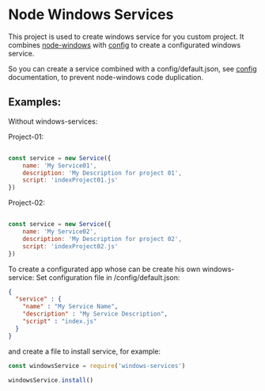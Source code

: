 # Node Windows Services

This project is used to create windows service for you custom project.
It combines [node-windows](https://github.com/coreybutler/node-windows) with [config](https://github.com/lorenwest/node-config) to create a configurated windows service.

So you can create a service combined with a config/default.json, see [config](https://github.com/lorenwest/node-config/wiki) documentation, to prevent node-windows code duplication.

## Examples:
Without windows-services:

Project-01:
```javascript

const service = new Service({
    name: 'My Service01',
    description: 'My Description for project 01',
    script: 'indexProject01.js'
})
```
Project-02:
```javascript

const service = new Service({
    name: 'My Service02',
    description: 'My Description for project 02',
    script: 'indexProject02.js'
})
```
To create a configurated app whose can be create his own windows-service:
Set configuration file in <project-dir>/config/default.json:
```json
{
  "service" : {
    "name" : "My Service Name",
    "description" : "My Service Description",
    "script" : "index.js"
  }
}
```
and create a file to install service, for example:
```javascript
const windowsService = require('windows-services')

windowsService.install()
```
